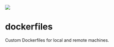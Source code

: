 ![](https://img.shields.io/github/last-commit/dperuo/dockerfiles?style=for-the-badge)

# dockerfiles

Custom Dockerfiles for local and remote machines.
